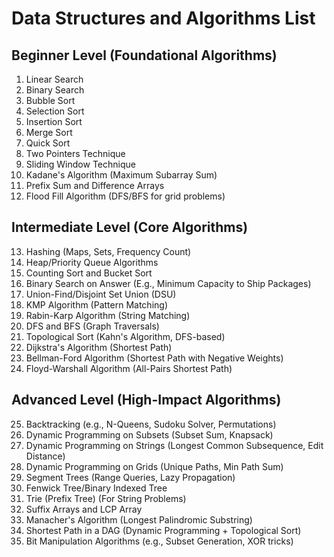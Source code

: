 # Data Structures and Algorithms List

## Beginner Level (Foundational Algorithms)

1. Linear Search
2. Binary Search
3. Bubble Sort
4. Selection Sort
5. Insertion Sort
6. Merge Sort
7. Quick Sort
8. Two Pointers Technique
9. Sliding Window Technique
10. Kadane's Algorithm (Maximum Subarray Sum)
11. Prefix Sum and Difference Arrays
12. Flood Fill Algorithm (DFS/BFS for grid problems)

## Intermediate Level (Core Algorithms)

13. Hashing (Maps, Sets, Frequency Count)
14. Heap/Priority Queue Algorithms
15. Counting Sort and Bucket Sort
16. Binary Search on Answer (E.g., Minimum Capacity to Ship Packages)
17. Union-Find/Disjoint Set Union (DSU)
18. KMP Algorithm (Pattern Matching)
19. Rabin-Karp Algorithm (String Matching)
20. DFS and BFS (Graph Traversals)
21. Topological Sort (Kahn's Algorithm, DFS-based)
22. Dijkstra's Algorithm (Shortest Path)
23. Bellman-Ford Algorithm (Shortest Path with Negative Weights)
24. Floyd-Warshall Algorithm (All-Pairs Shortest Path)

## Advanced Level (High-Impact Algorithms)

25. Backtracking (e.g., N-Queens, Sudoku Solver, Permutations)
26. Dynamic Programming on Subsets (Subset Sum, Knapsack)
27. Dynamic Programming on Strings (Longest Common Subsequence, Edit Distance)
28. Dynamic Programming on Grids (Unique Paths, Min Path Sum)
29. Segment Trees (Range Queries, Lazy Propagation)
30. Fenwick Tree/Binary Indexed Tree
31. Trie (Prefix Tree) (For String Problems)
32. Suffix Arrays and LCP Array
33. Manacher's Algorithm (Longest Palindromic Substring)
34. Shortest Path in a DAG (Dynamic Programming + Topological Sort)
35. Bit Manipulation Algorithms (e.g., Subset Generation, XOR tricks)

